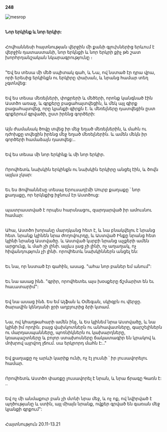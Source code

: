 **248**

![mesrop](https://volamar.ru/audio_video/foto/01/detbible/B512.BMP)

\
**Նոր երկինք և նոր երկիր:**

\
Հովհաննեսի հայտնության վերջին մի քանի գլուխներից երևում է վերջին դատաստանի, նոր երկնքի և նոր երկրի քիչ թե շատ խորհրդանշական նկարագրությունը ։

\
"Եվ ես տեսա մի մեծ սպիտակ գահ, և Նա, ով նստած էր դրա վրա, որի երեսից երկինքն ու երկիրը փախան, և նրանց համար տեղ չգտնվեց:

\
Եվ ես տեսա մեռելների, փոքրերի և մեծերի, որոնք կանգնած էին Աստծո առաջ, և գրքերը բացահայտվեցին, և մեկ այլ գիրք բացահայտվեց, որը կյանքի գիրքն է. և մեռելները դատվեցին ըստ գրքերում գրվածի, ըստ իրենց գործերի:

\
Այն ժամանակ ծովը տվեց իր մեջ եղած մեռելներին, և մահն ու դժոխքը տվեցին իրենց մեջ եղած մեռելներին. և ամեն մեկն իր գործերի համաձայն դատվեց:..

\
Եվ ես տեսա մի նոր երկինք և մի նոր երկիր.

\
Որովհետև նախկին երկինքն ու նախկին երկիրը անցել էին, և ծովն այլևս չկար:

\
Եւ ես Յովհաննէսը տեսայ Երուսաղէմի Սուրբ քաղաքը ՝ նոր քաղաքը, որ երկնքից իջնում էր Աստծուց:

\
պատրաստված է որպես հարսնացու, զարդարված իր ամուսնու համար:

\
Ահա, Աստծո խորանը մարդկանց հետ է, և նա բնակվելու է նրանց հետ. նրանք կլինեն նրա ժողովուրդը, և Աստված Ինքը նրանց հետ կլինի նրանց Աստվածը. և Աստված կսրբի նրանց աչքերի ամեն արցունք, և մահ չի լինի. այլևս լաց չի լինի, ոչ աղաղակ, ոչ հիվանդություն չի լինի. որովհետև նախկիններն անցել են:

\
Եւ նա, որ նստած էր գահին, ասաց. "ահա նոր բաներ եմ անում":

\
Եւ նա ասաց ինձ. "գրիր, որովհետեւ այս խօսքերը ճշմարիտ են եւ հաւատարիմ":

\
Եվ նա ասաց ինձ. Ես եմ Ալֆան և Օմեգան, սկիզբն ու վերջը. ծարավին կենդանի ջրի աղբյուրից ձրի կտամ.

\
Նա, ով կհաղթահարի ամեն ինչ, և Ես կլինեմ նրա Աստվածը, և նա կլինի իմ որդին. բայց վախկոտներն ու անհավատները, գարշելիներն ու մարդասպանները, պոռնիկներն ու կախարդները, կռապաշտները և բոլոր ստախոսները ճակատագիր են կրակով և մոխրով այրվող լճում. սա երկրորդ մահն է:.."

\
Եվ քաղաքը ոչ արևի կարիք ունի, ոչ էլ լուսնի ՝ իր լուսավորելու համար.

\
Որովհետև Աստծո փառքը լուսավորել է նրան, և նրա ճրագը Գառն է: ..

\
Եվ ոչ մի անմաքուր բան չի մտնի նրա մեջ, և ոչ ոք, ով նվիրված է պղծությանը և ստին, այլ միայն նրանք, ովքեր գրված են գառան մեջ կյանքի գրքում":

\
Հայտնություն 20.11-13.21
